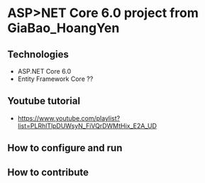 # ASP>NET Core 6.0 project from GiaBao_HoangYen
## Technologies
- ASP.NET Core 6.0
- Entity Framework Core ??
## Youtube tutorial
- https://www.youtube.com/playlist?list=PLRhlTlpDUWsyN_FiVQrDWMtHix_E2A_UD
## How to configure and run
## How to contribute
